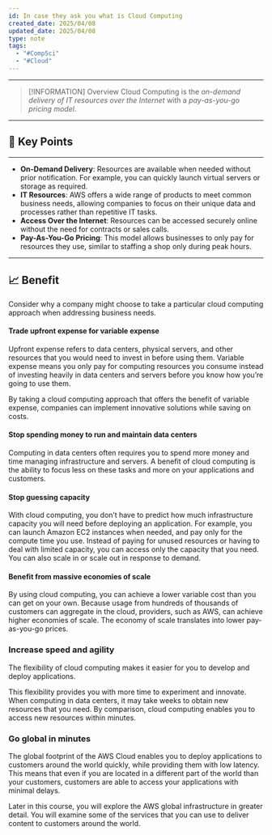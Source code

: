 ```yaml
---
id: In case they ask you what is Cloud Computing
created_date: 2025/04/08
updated_date: 2025/04/08
type: note
tags:
  - "#CompSci"
  - "#Cloud"
---
```

---
> [!INFORMATION] Overview
> Cloud Computing is the *on-demand delivery of IT resources over the Internet* with a *pay-as-you-go pricing model*.

---
## 📌 Key Points
---

- **On-Demand Delivery**: Resources are available when needed without prior notification. For example, you can quickly launch virtual servers or storage as required.
- **IT Resources**: AWS offers a wide range of products to meet common business needs, allowing companies to focus on their unique data and processes rather than repetitive IT tasks.
- **Access Over the Internet**: Resources can be accessed securely online without the need for contracts or sales calls.
- **Pay-As-You-Go Pricing**: This model allows businesses to only pay for resources they use, similar to staffing a shop only during peak hours.

---
## 📈 Benefit

Consider why a company might choose to take a particular cloud computing approach when addressing business needs.

#### **Trade upfront expense for variable expense**
Upfront expense refers to data centers, physical servers, and other resources that you would need to invest in before using them. Variable expense means you only pay for computing resources you consume instead of investing heavily in data centers and servers before you know how you’re going to use them.

By taking a cloud computing approach that offers the benefit of variable expense, companies can implement innovative solutions while saving on costs.

#### **Stop spending money to run and maintain data centers**
Computing in data centers often requires you to spend more money and time managing infrastructure and servers. A benefit of cloud computing is the ability to focus less on these tasks and more on your applications and customers.

#### **Stop guessing capacity**
With cloud computing, you don’t have to predict how much infrastructure capacity you will need before deploying an application. For example, you can launch Amazon EC2 instances when needed, and pay only for the compute time you use. Instead of paying for unused resources or having to deal with limited capacity, you can access only the capacity that you need. You can also scale in or scale out in response to demand.

#### **Benefit from massive economies of scale**
By using cloud computing, you can achieve a lower variable cost than you can get on your own. Because usage from hundreds of thousands of customers can aggregate in the cloud, providers, such as AWS, can achieve higher economies of scale. The economy of scale translates into lower pay-as-you-go prices. 

### **Increase speed and agility**
The flexibility of cloud computing makes it easier for you to develop and deploy applications.

This flexibility provides you with more time to experiment and innovate. When computing in data centers, it may take weeks to obtain new resources that you need. By comparison, cloud computing enables you to access new resources within minutes.

### **Go global in minutes**
The global footprint of the AWS Cloud enables you to deploy applications to customers around the world quickly, while providing them with low latency. This means that even if you are located in a different part of the world than your customers, customers are able to access your applications with minimal delays. 

Later in this course, you will explore the AWS global infrastructure in greater detail. You will examine some of the services that you can use to deliver content to customers around the world.